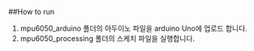 ##How to run
1. mpu6050_arduino 폴더의 아두이노 파일을 arduino Uno에 업로드 합니다.
2. mpu6050_processing 폴더의 스케치 파일을 실행합니다.
